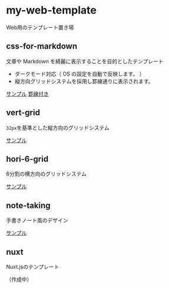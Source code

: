 # my-web-template
Web用のテンプレート置き場

## css-for-markdown
文章や Markdown を綺麗に表示することを目的としたテンプレート

- ダークモード対応（ OS の設定を自動で反映します。 ）
- 縦方向グリッドシステムを採用し罫線通りに表示されます。

[サンプル](https://higurashi-takuto.github.io/my-web-template/css-for-markdown/index.html)
[罫線付き](https://higurashi-takuto.github.io/my-web-template/css-for-markdown/test.html)

## vert-grid
`32px`を基準とした縦方向のグリッドシステム

[サンプル](https://higurashi-takuto.github.io/my-web-template/vert-grid/)

## hori-6-grid
6分割の横方向のグリッドシステム

[サンプル](https://higurashi-takuto.github.io/my-web-template/hori-6-grid/)

## note-taking
手書きノート風のデザイン

[サンプル](https://higurashi-takuto.github.io/my-web-template/note-taking/)

## nuxt
Nuxt.jsのテンプレート

（作成中）
